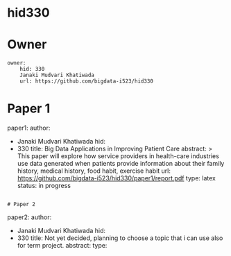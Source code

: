 # hid330
# Owner

```
owner: 
    hid: 330
    Janaki Mudvari Khatiwada
    url: https://github.com/bigdata-i523/hid330
```

# Paper 1

paper1: 
   author: 
   - Janaki Mudvari Khatiwada
   hid:
   - 330
   title: Big Data Applications in Improving Patient Care
   abstract: >
       This paper will explore how service providers in health-care
       industries use data generated when patients provide information
       about their family history, medical history, food habit, exercise
       habit
   url: https://github.com/bigdata-i523/hid330/paper1/report.pdf
   type: latex
   status: in progress
```
   
# Paper 2

```
paper2: 
   author: 
   - Janaki Mudvari Khatiwada
   hid:
   - 330
   title: Not yet decided, planning to choose a topic that i can use also for term project.
   abstract: 
   type: 
```


   
